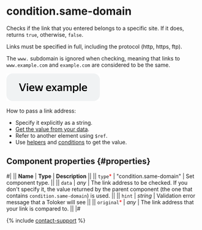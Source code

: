 # condition.same-domain

Checks if the link that you entered belongs to a specific site. If it does, returns `true`, otherwise, `false`.

Links must be specified in full, including the protocol (http, https, ftp).

The `www.` subdomain is ignored when checking, meaning that links to `www.example.com` and `example.com` are considered to be the same.

[![View example in the sandbox](../_images/buttons/view-example.svg)](https://ya.cc/t/Up5Km-i53vwDif)

How to pass a link address:

- Specify it explicitly as a string.
- [Get the value from your data](../operations/work-with-data.md).
- Refer to another element using `$ref`.
- Use [helpers](helpers.md) and [conditions](conditions.md) to get the value.

## Component properties {#properties}

#|
|| **Name** | **Type** | **Description** ||
|| `type`<span style="color: red">\*</span> | "condition.same-domain" | Set component type. ||
|| `data` | _any_ | The link address to be checked. If you don't specify it, the value returned by the parent component (the one that contains `condition.same-domain`) is used. ||
|| `hint` | _string_ | Validation error message that a Toloker will see ||
|| `original`<span style="color: red">\*</span> | _any_ | The link address that your link is compared to. ||
|#

{% include [contact-support](../_includes/contact-support.md) %}
